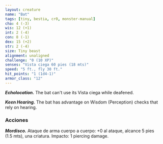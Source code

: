 ```yaml
---
layout: creature
name: "Bat"
tags: [tiny, bestia, cr0, monster-manual]
cha: 4 (-3)
wis: 12 (+1)
int: 2 (-4)
con: 8 (-1)
dex: 15 (+2)
str: 2 (-4)
size: Tiny beast
alignment: unaligned
challenge: "0 (10 XP)"
senses: "Vista ciega 60 pies (18 mts)"
speed: "5 ft., fly 30 ft."
hit_points: "1 (1d4-1)"
armor_class: "12"
---
```


***Echolocation.*** The bat can't use its Vista ciega while deafened.

***Keen Hearing.*** The bat has advantage on Wisdom (Perception) checks that rely on hearing.

### Acciones

***Mordisco.*** Ataque de arma cuerpo a cuerpo: +0 al ataque, alcance 5 pies (1.5 mts), una criatura. Impacto: 1 piercing damage.